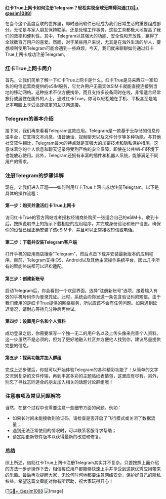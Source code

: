 **红卡True上网卡如何注册Telegram？轻松实现全球无障碍沟通[[TG💪+ @esim1088](https://t.me/s/esim1088)]**

在当今这个高度互联的世界里，即时通讯软件已经成为我们日常生活的重要组成部分。无论是与家人朋友保持联系，还是处理工作事务，这些工具都极大地提高了我们的效率和便利性。其中，Telegram以其强大的功能、安全性和开放性，赢得了全球数百万用户的喜爱。然而，对于某些用户来说，尤其是在海外生活的华人，要想顺利使用Telegram可能会遇到一些麻烦。今天，我们就来聊聊如何通过红卡True上网卡成功注册Telegram。

### 红卡True上网卡简介

首先，让我们简单了解一下红卡True上网卡是什么。红卡True是马来西亚一家知名的电信运营商提供的eSIM服务，它允许用户无需实体SIM卡就能直接连接到当地的移动网络。这种技术不仅方便携带，而且支持多设备同时在线，非常适合经常旅行或居住在国外的人士。通过红卡True，你可以轻松地在手机、平板甚至是笔记本电脑上享受高速稳定的互联网连接。

### Telegram的基本介绍

接下来，我们再来看看Telegram这款应用。Telegram是一款基于云存储的信息传递平台，它支持文本消息、语音通话、视频聊天以及文件分享等多种功能。与其他社交软件相比，Telegram最大的特点就是其强大的加密技术和隐私保护措施。这意味着你的个人信息和聊天记录将受到严格的安全保障，即使在公共Wi-Fi环境下也能放心使用。此外，Telegram还拥有丰富的插件和机器人系统，能够满足不同用户的需求。

### 注册Telegram的步骤详解

现在，让我们进入正题——如何利用红卡True上网卡成功注册Telegram。以下是具体的操作流程：

#### 第一步：购买并激活红卡True上网卡
访问红卡True的官方网站或者授权经销商处购买一张适合自己的eSIM卡。收到卡后，按照说明书上的指示下载相应的应用程序，并完成身份验证和账户设置。确保你的设备已经正确安装了该eSIM卡，并且可以正常接收短信或电话。

#### 第二步：下载并安装Telegram客户端
打开手机的应用商店搜索“Telegram”，然后点击下载并安装最新版本的应用程序。目前，Telegram支持iOS、Android以及其他主流操作系统平台，因此几乎所有的智能终端都可以轻松适配。

#### 第三步：创建新账号
启动Telegram后，你会看到一个欢迎界面。选择“注册新账号”选项，接着输入有效的手机号码作为登录凭证。此时，系统会向你发送一条包含验证码的短信。由于我们使用的是红卡True提供的网络服务，所以应该不会有任何问题。如果遇到延迟情况，请耐心等待几分钟后再尝试。

#### 第四步：设置用户名和个人资料
成功登录之后，你需要填写一个独一无二的用户名以及上传头像来完善个人资料。这一步虽然不是必须的，但为了更好地融入社区并方便他人找到你，建议尽量提供完整的信息。

#### 第五步：探索功能并加入群组
完成上述步骤后，你就可以开始体验Telegram的各种精彩功能了！从简单的文字交流到复杂的文件传输，再到丰富多彩的主题贴纸表情包，这里应有尽有。另外，别忘了寻找志同道合的朋友加入相关的话题讨论群组哦！

### 注意事项及常见问题解答

当然，在整个过程中也需要注意一些细节方面的问题。例如：
- 如果长时间未能接收到验证码，请检查是否开启了飞行模式或关闭了数据流量；
- 遇到无法正常使用的情况时，可以联系客服寻求帮助；
- 请定期更新软件版本以获得最新的改进和修复。

### 总结

综上所述，借助红卡True上网卡注册Telegram其实并不复杂。只要按照上面介绍的方法一步步操作下去，相信每位用户都能够快速上手并享受到这款优秀应用带来的乐趣。最后再次提醒大家，无论何时何地都要注意网络安全，保护好自己的隐私权益。希望这篇文章能对你有所帮助，祝大家玩得开心！

[[TG💪+ @esim1088](https://t.me/s/esim1088) ![Image](https://i.postimg.cc/4NQfJmqS/Snipaste-2025-05-13-00-14-12.png)]